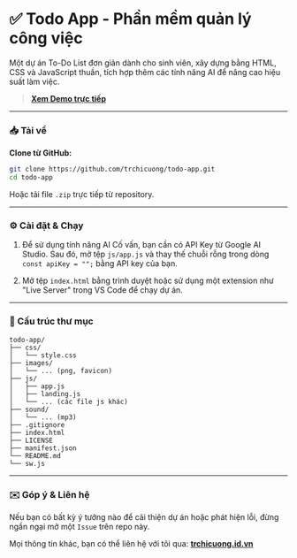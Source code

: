 # ✅ Todo App - Phần mềm quản lý công việc

Một dự án To-Do List đơn giản dành cho sinh viên, xây dựng bằng HTML, CSS và JavaScript thuần, tích hợp thêm các tính năng AI để nâng cao hiệu suất làm việc.

> **[Xem Demo trực tiếp](https://todo.trchicuong.id.vn/)**

---

### 📥 Tải về

**Clone từ GitHub:**
```bash
git clone https://github.com/trchicuong/todo-app.git
cd todo-app
```
Hoặc tải file `.zip` trực tiếp từ repository.

---

### ⚙️ Cài đặt & Chạy

1. Để sử dụng tính năng AI Cố vấn, bạn cần có API Key từ Google AI Studio. Sau đó, mở tệp `js/app.js` và thay thế chuỗi rỗng trong dòng `const apiKey = "";` bằng API key của bạn.

2. Mở tệp `index.html` bằng trình duyệt hoặc sử dụng một extension như "Live Server" trong VS Code để chạy dự án.

---

### 📁 Cấu trúc thư mục

```
todo-app/
├── css/
│   └── style.css
├── images/
│   └── ... (png, favicon)
├── js/
│   ├── app.js
│   ├── landing.js
│   └── ... (các file js khác)
├── sound/
│   └── ... (mp3)
├── .gitignore
├── index.html
├── LICENSE
├── manifest.json
└── README.md
└── sw.js
```
---

### ✉️ Góp ý & Liên hệ

Nếu bạn có bất kỳ ý tưởng nào để cải thiện dự án hoặc phát hiện lỗi, đừng ngần ngại mở một `Issue` trên repo này.

Mọi thông tin khác, bạn có thể liên hệ với tôi qua:
[**trchicuong.id.vn**](https://trchicuong.id.vn/)
